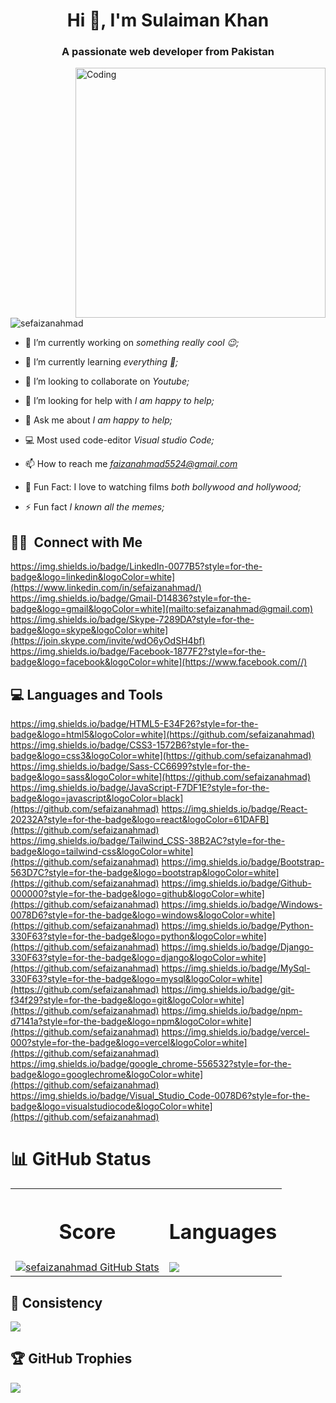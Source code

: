 <h1 align="center">Hi 👋, I'm Sulaiman Khan</h1>
<h3 align="center">A passionate web developer from Pakistan</h3>
<img align="right" alt="Coding" width="400" src="https://www.google.com/url?sa=i&url=https%3A%2F%2Fgithub.com%2Frudrabarad%2FGifs&psig=AOvVaw3To-N6aTVD_O7PYSb2IV5x&ust=1720352844833000&source=images&cd=vfe&opi=89978449&ved=0CBAQjRxqFwoTCLDWzfOrkocDFQAAAAAdAAAAABAE">

<p align="left"> <img src="https://komarev.com/ghpvc/?username=sefaizanahmad&label=Profile%20views&color=0e75b6&style=flat" alt="sefaizanahmad" /> </p>

- 🔭 I’m currently working on *something really cool 😉;*

- 🌱 I’m currently learning *everything 🤣;*

- 👯 I’m looking to collaborate on *Youtube;*

- 🤝 I’m looking for help with *I am happy to help;*

- 💬 Ask me about *I am happy to help;*
  
- 💻 Most used code-editor *Visual studio Code;*

- 📫 How to reach me *faizanahmad5524@gmail.com*
  
- 🎥 Fun Fact: I love to watching films *both bollywood and hollywood;*

- ⚡ Fun fact *I known all the memes;*

## 🤝🏻 &nbsp;Connect with Me
https://img.shields.io/badge/LinkedIn-0077B5?style=for-the-badge&logo=linkedin&logoColor=white](https://www.linkedin.com/in/sefaizanahmad/)
https://img.shields.io/badge/Gmail-D14836?style=for-the-badge&logo=gmail&logoColor=white](mailto:sefaizanahmad@gmail.com)
https://img.shields.io/badge/Skype-7289DA?style=for-the-badge&logo=skype&logoColor=white](https://join.skype.com/invite/wdO6yOdSH4bf)
https://img.shields.io/badge/Facebook-1877F2?style=for-the-badge&logo=facebook&logoColor=white](https://www.facebook.com//)



## 💻 Languages and Tools
https://img.shields.io/badge/HTML5-E34F26?style=for-the-badge&logo=html5&logoColor=white](https://github.com/sefaizanahmad)
https://img.shields.io/badge/CSS3-1572B6?style=for-the-badge&logo=css3&logoColor=white](https://github.com/sefaizanahmad)
https://img.shields.io/badge/Sass-CC6699?style=for-the-badge&logo=sass&logoColor=white](https://github.com/sefaizanahmad)
https://img.shields.io/badge/JavaScript-F7DF1E?style=for-the-badge&logo=javascript&logoColor=black](https://github.com/sefaizanahmad)
https://img.shields.io/badge/React-20232A?style=for-the-badge&logo=react&logoColor=61DAFB](https://github.com/sefaizanahmad)
https://img.shields.io/badge/Tailwind_CSS-38B2AC?style=for-the-badge&logo=tailwind-css&logoColor=white](https://github.com/sefaizanahmad)
https://img.shields.io/badge/Bootstrap-563D7C?style=for-the-badge&logo=bootstrap&logoColor=white](https://github.com/sefaizanahmad)
https://img.shields.io/badge/Github-000000?style=for-the-badge&logo=github&logoColor=white](https://github.com/sefaizanahmad)
https://img.shields.io/badge/Windows-0078D6?style=for-the-badge&logo=windows&logoColor=white](https://github.com/sefaizanahmad)
https://img.shields.io/badge/Python-330F63?style=for-the-badge&logo=python&logoColor=white](https://github.com/sefaizanahmad)
https://img.shields.io/badge/Django-330F63?style=for-the-badge&logo=django&logoColor=white](https://github.com/sefaizanahmad)
https://img.shields.io/badge/MySql-330F63?style=for-the-badge&logo=mysql&logoColor=white](https://github.com/sefaizanahmad)
https://img.shields.io/badge/git-f34f29?style=for-the-badge&logo=git&logoColor=white](https://github.com/sefaizanahmad)
https://img.shields.io/badge/npm-d7141a?style=for-the-badge&logo=npm&logoColor=white](https://github.com/sefaizanahmad)
https://img.shields.io/badge/vercel-000?style=for-the-badge&logo=vercel&logoColor=white](https://github.com/sefaizanahmad)
https://img.shields.io/badge/google_chrome-556532?style=for-the-badge&logo=googlechrome&logoColor=white](https://github.com/sefaizanahmad)
https://img.shields.io/badge/Visual_Studio_Code-0078D6?style=for-the-badge&logo=visualstudiocode&logoColor=white](https://github.com/sefaizanahmad)


# 📊 GitHub Status
<table>
  <tr>
    <th><h1>Score</h1></th>
    <th><h1>Languages</h1></th>
  </tr>
  <tr>
    <td>
<a href="https://github.com/sefaizanahmad/sefaizanahmad">
  <img align="center" src="https://github-readme-stats.vercel.app/api?username=sefaizanahmad&show_icons=true&line_height=27&count_private=true&title_color=#00ccff&text_color=c9cacc&icon_color=2bbc8a&bg_color=000000" alt="sefaizanahmad GitHub Stats" />
</a></td>
    <td>
   
  <a href="https://github.com/sefaizanahmad/github-readme-stats">
  <img align="center" src="https://github-readme-stats.vercel.app/api/top-langs/?username=sefaizanahmad&theme=highcontrast" />
</a>
</td>
  </tr>
  </table>
  
## 🔄 Consistency
![](https://github-readme-streak-stats.herokuapp.com/?user=sefaizanahmad&theme=dark&hide_border=true)<br/>


## 🏆 GitHub Trophies
![](https://github-profile-trophy.vercel.app/?username=sefaizanahmad&theme=radical&no-frame=true&no-bg=false&margin-w=4)

